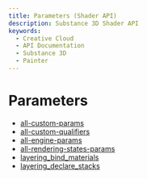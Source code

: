 ```yaml
---
title: Parameters (Shader API)
description: Substance 3D Shader API
keywords:
  - Creative Cloud
  - API Documentation
  - Substance 3D
  - Painter
---
```


Parameters
========

- [all-custom-params](/api/parameters/all-custom-params.md)
- [all-custom-qualifiers](/api/parameters/all-custom-qualifiers.md)
- [all-engine-params](/api/parameters/all-engine-params.md)
- [all-rendering-states-params](/api/parameters/all-rendering-states-params.md)
- [layering_bind_materials](/api/parameters/layering_bind_materials.md)
- [layering_declare_stacks](/api/parameters/layering_declare_stacks.md)
